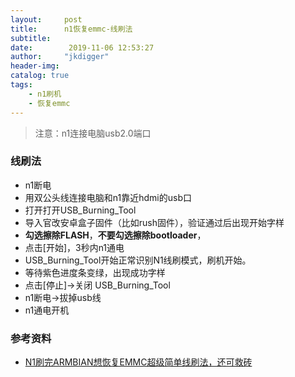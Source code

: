 ```yaml
---
layout:     post
title:      n1恢复emmc-线刷法
subtitle:   
date:        2019-11-06 12:53:27
author:     "jkdigger"
header-img: 
catalog: true
tags:
    - n1刷机
	- 恢复emmc
---
```


> 注意：n1连接电脑usb2.0端口

### 线刷法

- n1断电
- 用双公头线连接电脑和n1靠近hdmi的usb口
- 打开打开USB_Burning_Tool
- 导入官改安卓盒子固件（比如rush固件），验证通过后出现开始字样
-  **勾选擦除FLASH**，**不要勾选擦除bootloader**，
- 点击[开始]，3秒内n1通电
-  USB_Burning_Tool开始正常识别N1线刷模式，刷机开始。 
- 等待紫色进度条变绿，出现成功字样
- 点击[停止]->关闭 USB_Burning_Tool
- n1断电->拔掉usb线
- n1通电开机

### 参考资料

- [  N1刷完ARMBIAN想恢复EMMC超级简单线刷法，还可救砖]( https://www.right.com.cn/forum/forum.php?mod=viewthread&tid=413863&extra=page%3D1%26filter%3Dtypeid%26typeid%3D21 )


